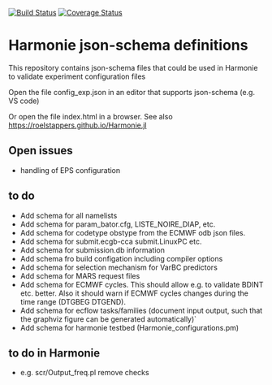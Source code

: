 [![Build Status](https://travis-ci.com/roelstappers/Harmonie.jl.svg?branch=master)](https://travis-ci.com/roelstappers/Harmonie.jl)
[![Coverage Status](https://coveralls.io/repos/github/roelstappers/Harmonie.jl/badge.svg?branch=master)](https://coveralls.io/github/roelstappers/Harmonie.jl?branch=master)
# Harmonie json-schema definitions 

This repository contains json-schema files that could be used in Harmonie to validate experiment configuration files 

Open the file config_exp.json in an editor that supports json-schema (e.g. VS code)

Or open the file index.html in a browser. See also https://roelstappers.github.io/Harmonie.jl

## Open issues 
- handling of  EPS configuration 

## to do
- Add schema for all namelists
- Add schema for param_bator.cfg, LISTE_NOIRE_DIAP, etc.
- Add schema for codetype obstype from the ECMWF odb json files.
- Add schema for submit.ecgb-cca submit.LinuxPC etc.
- Add schema for submission.db information
- Add schema fro build configation including compiler options
- Add schema for selection mechanism for VarBC predictors
- Add schema for MARS request files
- Add schema for ECMWF cycles. This should allow e.g. to validate BDINT etc. better. Also it should warn if ECMWF cycles changes during the time range (DTGBEG DTGEND). 
- Add schema for ecflow  tasks/families (document input output, such that the graphviz figure can be generated automatically)` 
- Add schema for harmonie testbed (Harmonie_configurations.pm)

## to do in Harmonie 
- e.g. scr/Output_freq.pl  remove checks

